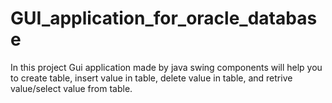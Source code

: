 # GUI_application_for_oracle_database
In this project Gui application made by java swing components will help you to create table, insert value in table, delete value in table, and retrive value/select value from table.
